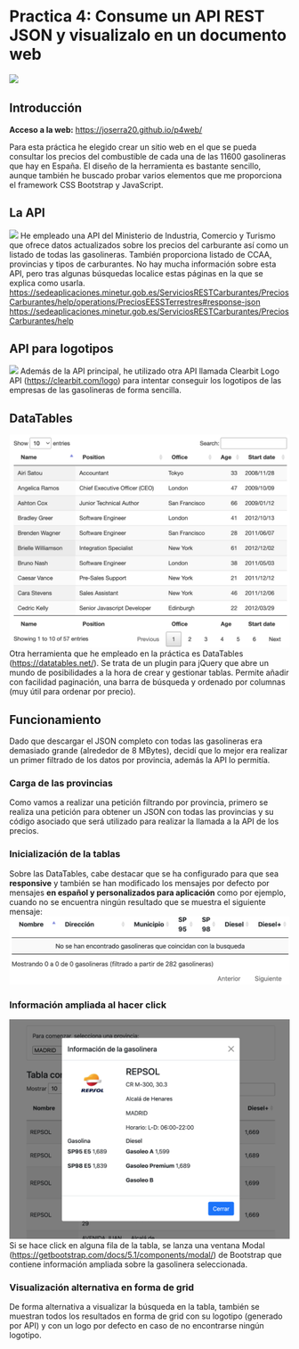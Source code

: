 # Practica 4: Consume un API REST JSON y visualizalo en un documento web
![](gasolinerasEspaña.png)
## Introducción
**Acceso a la web:** https://joserra20.github.io/p4web/

Para esta práctica he elegido crear un sitio web en el que se pueda consultar los precios del combustible de cada una de las 11600 gasolineras que hay en España. El diseño de la herramienta es bastante sencillo, aunque también he buscado probar varios elementos que me proporciona el framework CSS Bootstrap y JavaScript.
## La API
![](http://sedeaplicaciones2.minetur.gob.es/SREPALSLogger/logos/Minetur.jpg)
He empleado una API del Ministerio de Industria, Comercio y Turismo que ofrece datos actualizados sobre los precios del carburante así como un listado de todas las gasolineras. También proporciona listado de CCAA, provincias y tipos de carburantes.
No hay mucha información sobre esta API, pero tras algunas búsquedas localice estas páginas en la que se explica como usarla.
https://sedeaplicaciones.minetur.gob.es/ServiciosRESTCarburantes/PreciosCarburantes/help/operations/PreciosEESSTerrestres#response-json
https://sedeaplicaciones.minetur.gob.es/ServiciosRESTCarburantes/PreciosCarburantes/help
## API para logotipos
![](https://sendgrid.com/wp-content/uploads/2018/09/Clearbit-Logotype-Color.png)
Además de la API principal, he utilizado otra API llamada Clearbit Logo API (https://clearbit.com/logo) para intentar conseguir los logotipos de las empresas de las gasolineras de forma sencilla.
## DataTables
![](tabla.png)
Otra herramienta que he empleado en la práctica es DataTables (https://datatables.net/). Se trata de un plugin para jQuery que abre un mundo de posibilidades a la hora de crear y gestionar tablas. Permite añadir con facilidad paginación, una barra de búsqueda y ordenado por columnas (muy útil para ordenar por precio).
## Funcionamiento
Dado que descargar el JSON completo con todas las gasolineras era demasiado grande (alrededor de 8 MBytes), decidí que lo mejor era realizar un primer filtrado de los datos por provincia, además la API lo permitía.
### Carga de las provincias
Como vamos a realizar una petición filtrando por provincia, primero se realiza una petición para obtener un JSON con todas las provincias y su código asociado que será utilizado para realizar la llamada a la API de los precios.
### Inicialización de la tablas
Sobre las DataTables, cabe destacar que se ha configurado para que sea **responsive** y también se han modificado los mensajes por defecto por mensajes **en español y personalizados para aplicación** como por ejemplo, cuando no se encuentra ningún resultado que se muestra el siguiente mensaje:
![](mensaje.png)
### Información ampliada al hacer click
![](capturaPopUp.png)
Si se hace click en alguna fila de la tabla, se lanza una ventana Modal (https://getbootstrap.com/docs/5.1/components/modal/) de Bootstrap que contiene información ampliada sobre la gasolinera seleccionada.
### Visualización alternativa en forma de grid
De forma alternativa a visualizar la búsqueda en la tabla, también se muestran todos los resultados en forma de grid con su logotipo (generado por API) y con un logo por defecto en caso de no encontrarse ningún logotipo.
